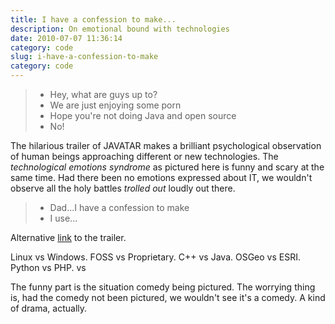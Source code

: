 ```yaml
---
title: I have a confession to make...
description: On emotional bound with technologies
date: 2010-07-07 11:36:14
category: code
slug: i-have-a-confession-to-make
category: code
---
```


> - Hey, what are guys up to?
> - We are just enjoying some porn
> - Hope you're not doing Java and open source
> - No!


The hilarious trailer of JAVATAR makes a brilliant psychological observation of human beings approaching different or new technologies. The _technological emotions syndrome_ as pictured here is funny and scary at the same time. Had there been no emotions expressed about IT, we wouldn't observe all the holy battles _trolled out_ loudly out there.


> - Dad...I have a confession to make
> - I use...


Alternative [link](http://www.youtube.com/watch?v=ZUAKm6pT_pg) to the trailer.


Linux vs Windows. FOSS vs Proprietary. C++ vs Java. OSGeo vs ESRI. Python vs PHP. <your favourite technology> vs <your hated technology>


The funny part is the situation comedy being pictured. The worrying thing is, had the comedy not been pictured, we wouldn't see it's a comedy. A kind of drama, actually.
